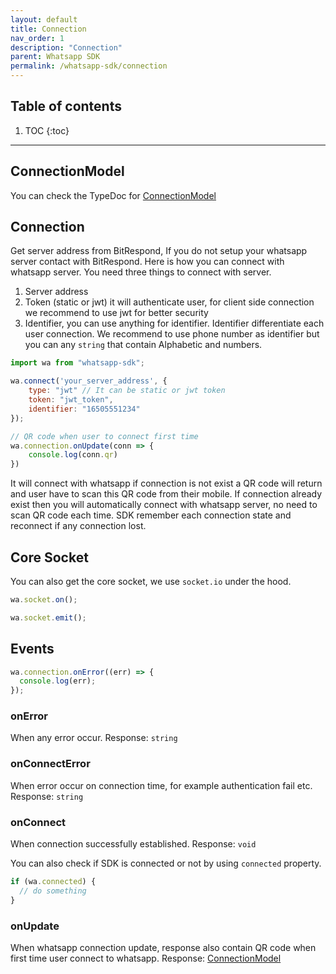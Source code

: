 ```yaml
---
layout: default
title: Connection
nav_order: 1
description: "Connection"
parent: Whatsapp SDK
permalink: /whatsapp-sdk/connection
---
```


## Table of contents

1. TOC
{:toc}

---

## ConnectionModel

You can check the TypeDoc for [ConnectionModel](typedocs/whatsapp-sdk/classes/models_connection_model.default.html)

## Connection

Get server address from BitRespond, If you do not setup your whatsapp server contact with BitRespond.
Here is how you can connect with whatsapp server. You need three things to connect with server.

1. Server address
1. Token (static or jwt) it will authenticate user, for client side connection we recommend to use jwt for better security
1. Identifier, you can use anything for identifier. Identifier differentiate each user connection. We recommend to use phone number as identifier but
   you can any `string` that contain Alphabetic and numbers.

```js
import wa from "whatsapp-sdk";

wa.connect('your_server_address', {
    type: "jwt" // It can be static or jwt token
    token: "jwt_token",
    identifier: "16505551234"
});

// QR code when user to connect first time
wa.connection.onUpdate(conn => {
    console.log(conn.qr)
})
```

It will connect with whatsapp if connection is not exist a QR code will return and user have to scan this QR code from their mobile. If connection
already exist then you will automatically connect with whatsapp server, no need to scan QR code each time. SDK remember each connection state and
reconnect if any connection lost.

## Core Socket

You can also get the core socket, we use `socket.io` under the hood.

```js
wa.socket.on();

wa.socket.emit();
```

## Events

```js
wa.connection.onError((err) => {
  console.log(err);
});
```

### onError

When any error occur.
Response: `string`

### onConnectError

When error occur on connection time, for example authentication fail etc.
Response: `string`

### onConnect

When connection successfully established.
Response: `void`

You can also check if SDK is connected or not by using `connected` property.

```js
if (wa.connected) {
  // do something
}
```

### onUpdate

When whatsapp connection update, response also contain QR code when first time user connect to whatsapp.
Response: [ConnectionModel](typedocs/whatsapp-sdk/classes/models_connection_model.default.html)
